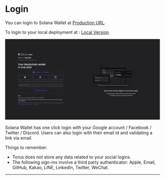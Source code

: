 # Login


You can login to Solana Wallet at [Production URL](https://solana-testing.tor.us/login).

To login to your local deployment at : [Local Version](http://localhost:8080/login).



<img src="screenshots/loginPage.png" width="1300" height="auto" />



Solana Wallet has one click login with your Google account / Facebook / Twitter / Discord.
Users can also login with their email id and validating a link via email.



Things to remember:

- Torus does not store any data related to your social logins.
- The following sign-ins involve a third party authenticator: Apple, Email, GitHub, Kakao, LINE, LinkedIn, Twitter, WeChat.
---------------------------------------------------------------------------------------------------
